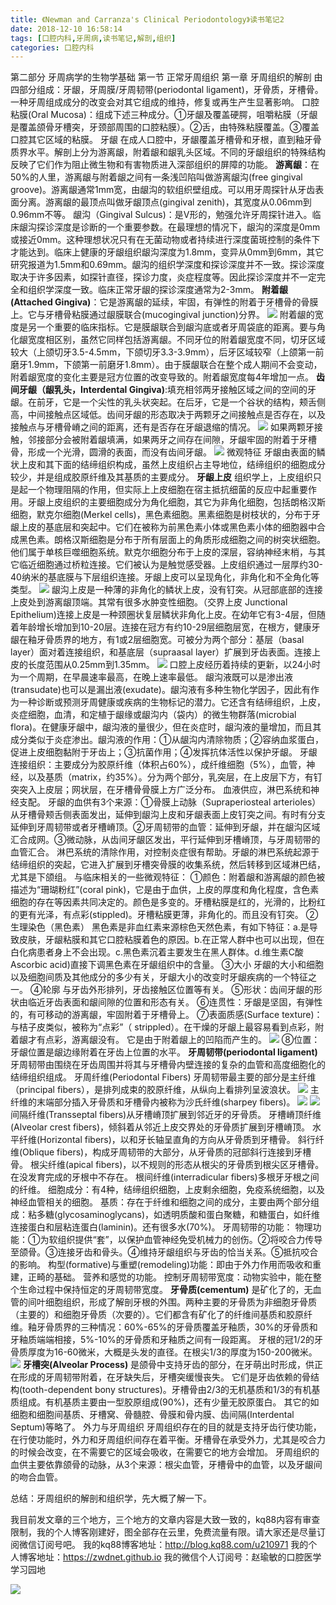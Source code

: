 ```yaml
---
title: 《Newman and Carranza's Clinical Periodontology》读书笔记2
date: 2018-12-10 16:58:14
tags: [口腔内科,牙周病,读书笔记,解剖,组织]
categories: 口腔内科
---
```

第二部分 牙周病学的生物学基础
第一节 正常牙周组织
第一章 牙周组织的解剖
由四部分组成：牙龈，牙周膜/牙周韧带(periodontal ligament)，牙骨质，牙槽骨。一种牙周组成成分的改变会对其它组成的维持，修复或再生产生显著影响。
口腔粘膜(Oral Mucosa)：组成下述三种成分。①牙龈及覆盖硬腭，咀嚼粘膜（牙龈是覆盖颌骨牙槽突，牙颈部周围的口腔粘膜）。②舌，由特殊粘膜覆盖。③覆盖口腔其它区域的粘膜。
牙龈
在成人口腔中，牙龈覆盖牙槽骨和牙根，直到釉牙骨质界水平。解剖上分为游离龈，附着龈和龈乳头区域。不同的牙龈组织的特殊结构反映了它们作为阻止微生物和有害物质进入深部组织的屏障的功能。
**游离龈**：在50%的人里，游离龈与附着龈之间有一条浅凹陷叫做游离龈沟(free gingival groove)。游离龈通常1mm宽，由龈沟的软组织壁组成。可以用牙周探针从牙齿表面分离。游离龈的最顶点叫做牙龈顶点(gingival zenith)，其宽度从0.06mm到0.96mm不等。
龈沟（Gingival Sulcus)：是V形的，勉强允许牙周探针进入。临床龈沟探诊深度是诊断的一个重要参数。在最理想的情况下，龈沟的深度是0mm或接近0mm。这种理想状况只有在无菌动物或者持续进行深度菌斑控制的条件下才能达到。临床上健康的牙龈组织龈沟深度为1.8mm，变异从0mm到6mm，其它研究报道为1.5mm和0.69mm。龈沟的组织学深度和探诊深度并不一致。探诊深度取决于许多因素，如探针直径，探诊力度，炎症程度等。因此探诊深度并不一定完全和组织学深度一致。临床正常牙龈的探诊深度通常为2-3mm。
**附着龈(Attached Gingiva)**：它是游离龈的延续，牢固，有弹性的附着于牙槽骨的骨膜上。它与牙槽骨粘膜通过龈膜联合(mucogingival junction)分界。
![](https://zymblog-1258069789.cos.ap-chengdu.myqcloud.com/blog0060-lcyzbxbj02/01.jpg)
附着龈的宽度是另一个重要的临床指标。它是膜龈联合到龈沟底或者牙周袋底的距离。要与角化龈宽度相区别，虽然它同样包括游离龈。不同牙位的附着龈宽度不同，切牙区域较大（上颌切牙3.5-4.5mm，下颌切牙3.3-3.9mm），后牙区域较窄（上颌第一前磨牙1.9mm，下颌第一前磨牙1.8mm）。由于膜龈联合在整个成人期间不会变动，附着龈宽度的变化主要是冠方位置的改变导致的。附着龈宽度每4年增加一点。
**齿间牙龈（龈乳头，Interdental Gingiva)**:填充相邻两牙接触区域之间的空间的牙龈。在前牙，它是一个尖性的乳头状突起。在后牙，它是一个谷状的结构，颊舌侧高，中间接触点区域低。齿间牙龈的形态取决于两颗牙之间接触点是否存在，以及接触点与牙槽骨嵴之间的距离，还有是否存在牙龈退缩的情况。
![](https://zymblog-1258069789.cos.ap-chengdu.myqcloud.com/blog0060-lcyzbxbj02/02.jpg)
如果两颗牙接触，邻接部分会被附着龈填满，如果两牙之间存在间隙，牙龈牢固的附着于牙槽骨，形成一个光滑，圆滑的表面，而没有齿间牙龈。
![](https://zymblog-1258069789.cos.ap-chengdu.myqcloud.com/blog0060-lcyzbxbj02/03.jpg)
微观特征
牙龈由表面的鳞状上皮和其下面的结缔组织构成，虽然上皮组织占主导地位，结缔组织的细胞成分较少，并是组成胶原纤维及其基质的主要成分。
**牙龈上皮**
组织学上，上皮组织只是起一个物理阻隔的作用，但实际上上皮细胞在宿主抵抗细菌的反应中起重要作用。牙龈上皮组织的主要细胞成分为角化细胞，其它为非角化细胞，包括朗格汉斯细胞，默克尔细胞(Merkel cells)，黑色素细胞。黑素细胞是树枝状的，分布于牙龈上皮的基底层和突起中。它们在被称为前黑色素小体或黑色素小体的细胞器中合成黑色素。朗格汉斯细胞是分布于所有层面上的角质形成细胞之间的树突状细胞。他们属于单核巨噬细胞系统。默克尔细胞分布于上皮的深层，容纳神经末梢，与其它临近细胞通过桥粒连接。它们被认为是触觉感受器。上皮组织通过一层厚约30-40纳米的基底膜与下层组织连接。牙龈上皮可以呈现角化，非角化和不全角化等类型。
![](https://zymblog-1258069789.cos.ap-chengdu.myqcloud.com/blog0060-lcyzbxbj02/04.jpg)
龈沟上皮是一种薄的非角化的鳞状上皮，没有钉突。从冠部底部的连接上皮处到游离龈顶端。其常有很多水肿变性细胞。（交界上皮 Junctional Epithelium)连接上皮是一种颈圈状复层鳞状非角化上皮。在幼年它有3-4层，但随着年龄增长增加到10-20层。连接在冠方有约10-29层细胞层宽，在根方，健康牙龈在釉牙骨质界的地方，有1或2层细胞宽。可被分为两个部分：基层（basal layer）面对着连接组织，和基底层（supraasal layer）扩展到牙齿表面。连接上皮的长度范围从0.25mm到1.35mm。
![](https://zymblog-1258069789.cos.ap-chengdu.myqcloud.com/blog0060-lcyzbxbj02/05.jpg)
口腔上皮经历着持续的更新，以24小时为一个周期，在早晨速率最高，在晚上速率最低。
龈沟液既可以是渗出液(transudate)也可以是漏出液(exudate)。龈沟液有多种生物化学因子，因此有作为一种诊断或预测牙周健康或疾病的生物标记的潜力。它还含有结缔组织，上皮，炎症细胞，血清，和定植于龈缘或龈沟内（袋内）的微生物群落(microbial flora)。在健康牙龈中，龈沟液的量很少，但在炎症时，龈沟液的量增加，而且其成分类似于炎症渗出。龈沟液的作用：①从龈沟内清除物质；②容纳血浆蛋白，促进上皮细胞黏附于牙齿上；③抗菌作用；④发挥抗体活性以保护牙龈。
牙龈连接组织：主要成分为胶原纤维（体积占60%），成纤维细胞（5%），血管，神经，以及基质（matrix，约35%）。分为两个部分，乳突层，在上皮层下方，有钉突突入上皮层；网状层，在牙槽骨骨膜上方广泛分布。
血液供应，淋巴系统和神经支配。
牙龈的血供有3个来源：①骨膜上动脉（Supraperiosteal arterioles）从牙槽骨颊舌侧表面发出，延伸到龈沟上皮和牙龈表面上皮钉突之间。有时有分支延伸到牙周韧带或者牙槽嵴顶。②牙周韧带的血管：延伸到牙龈，并在龈沟区域汇合成网。③微动脉，从齿间牙龈区发出，平行延伸到牙槽嵴顶，与牙周韧带的血管汇合。
淋巴系统的清除作用，对控制炎症很有帮助。牙龈的淋巴系统起源于结缔组织的突起，它进入扩展到牙槽突骨膜的收集系统，然后转移到区域淋巴结，尤其是下颌组。
与临床相关的一些微观特征：
①颜色：附着龈和游离龈的颜色被描述为“珊瑚粉红”(coral pink)，它是由于血供，上皮的厚度和角化程度，含色素细胞的存在等因素共同决定的。颜色是多变的。牙槽粘膜是红的，光滑的，比粉红的更有光泽，有点彩(stippled)。牙槽粘膜更薄，非角化的。而且没有钉突。
②生理染色（黑色素）
黑色素是非血红素来源棕色天然色素，有如下特征：a.是导致皮肤，牙龈粘膜和其它口腔粘膜着色的原因。b.在正常人群中也可以出现，但在白化病患者身上不会出现。c.黑色素沉着主要发生在黑人群体。d.维生素C酸Ascorbic acid)直接下调黑色素在牙龈组织中的含量。
③大小
牙龈的大小和细胞以及细胞间质及其他成分的多少有关，牙龈大小的改变时牙龈疾病的一个特征之一。
④轮廓
与牙齿外形排列，牙齿接触区位置等有关。
⑤形状：齿间牙龈的形状由临近牙齿表面和龈间隙的位置和形态有关。
⑥连贯性：牙龈是坚固，有弹性的，有可移动的游离龈，牢固附着于牙槽骨上。
⑦表面质感(Surface texture)：与桔子皮类似，被称为“点彩”（ strippled）。在干燥的牙龈上最容易看到点彩，附着龈才有点彩，游离龈没有。 它是由于附着龈上的凹陷而产生的。
![](https://zymblog-1258069789.cos.ap-chengdu.myqcloud.com/blog0060-lcyzbxbj02/06.jpg)
⑧位置：牙龈位置是龈边缘附着在牙齿上位置的水平。
**牙周韧带(periodontal ligament)**
牙周韧带由围绕在牙齿周围并将其与牙槽骨内壁连接的复杂的血管和高度细胞化的结缔组织组成。
牙周纤维(Periodontal Fibers)
牙周韧带最主要的部分是主纤维（principal fibers），是排列成束的胶原纤维，从纵向上看排列呈波浪状。
![](https://zymblog-1258069789.cos.ap-chengdu.myqcloud.com/blog0060-lcyzbxbj02/07.jpg)
主纤维的末端部分插入牙骨质和牙槽骨内被称为沙氏纤维(sharpey fibers)。
![](https://zymblog-1258069789.cos.ap-chengdu.myqcloud.com/blog0060-lcyzbxbj02/08.jpg)
![](https://zymblog-1258069789.cos.ap-chengdu.myqcloud.com/blog0060-lcyzbxbj02/09.jpg)
间隔纤维(Transseptal fibers)从牙槽嵴顶扩展到邻近牙的牙骨质。
牙槽嵴顶纤维(Alveolar crest fibers)，倾斜着从邻近上皮交界处的牙骨质扩展到牙槽嵴顶。
水平纤维(Horizontal fibers)，以和牙长轴呈直角的方向从牙骨质到牙槽骨。
斜行纤维(Oblique fibers)，构成牙周韧带的大部分，从牙骨质的冠部斜行连接到牙槽骨。
根尖纤维(apical fibers)，以不规则的形态从根尖的牙骨质到根尖区牙槽骨。在没发育完成的牙根中不存在。
根间纤维(interradicular fibers)多根牙牙根之间的纤维。
细胞成分：有4种，结缔组织细胞，上皮剩余细胞，免疫系统细胞，以及神经血管相关的细胞。
基质：存在于纤维和细胞之间的成分，主要由两个部分组成：粘多糖(glycosaminoglycans)，如透明质酸和蛋白聚糖，和糖蛋白，如纤维连接蛋白和层粘连蛋白(laminin)。还有很多水(70%)。
牙周韧带的功能：
物理功能：①为软组织提供“套”，以保护血管神经免受机械力的创伤。②将咬合力传导至颌骨。③连接牙齿和骨头。④维持牙龈组织与牙齿的恰当关系。⑤抵抗咬合的影响。
构型(formative)与重塑(remodeling)功能：即由于外力作用而吸收和重建，正畸的基础。
营养和感觉的功能。
控制牙周韧带宽度：动物实验中，能在整个生命过程中保持恒定的牙周韧带宽度。
**牙骨质(cementum)**
是矿化了的，无血管的间叶细胞组织，形成了解剖牙根的外围。两种主要的牙骨质为非细胞牙骨质（主要的）和细胞牙骨质（次要的）。它们都含有矿化了的纤维间基质和胶原纤维。釉牙骨质界的三种情况：60%-65%的牙骨质覆盖牙釉质，30%的牙骨质和牙釉质端端相接，5%-10%的牙骨质和牙釉质之间有一段距离。
牙根的冠1/2的牙骨质厚度为16-60微米，大概是头发的直径。在根尖1/3的厚度为150-200微米。
![](https://zymblog-1258069789.cos.ap-chengdu.myqcloud.com/blog0060-lcyzbxbj02/10.jpg)
**牙槽突(Alveolar Process)**
是颌骨中支持牙齿的部分，在牙萌出时形成，供正在形成的牙周韧带附着，在牙缺失后，牙槽突缓慢丧失。
它们是牙齿依赖的骨结构(tooth-dependent bony structures)。牙槽骨由2/3的无机基质和1/3的有机基质组成。有机基质主要由一型胶原组成(90%)，还有少量无胶原蛋白。
其它的如细胞和细胞间基质、牙槽窝、骨髓腔、骨膜和骨内膜、齿间隔(Interdental Septum)等略了。
外力与牙周组织
牙周组织存在的目的就是支持牙齿行使功能，在行使功能时，外力和牙周组织间存在着平衡。牙槽骨在承受外力，尤其是咬合力的时候会改变，在不需要它的区域会吸收，在需要它的地方会增加。
牙周组织的血供主要依靠颌骨的动脉，从3个来源：根尖血管，牙槽骨中的血管，以及牙龈间的吻合血管。

总结：牙周组织的解剖和组织学，先大概了解一下。

我目前发文章的三个地方，三个地方的文章内容是大致一致的，kq88内容有审查限制，我的个人博客刚建好，图全部存在云里，免费流量有限。请大家还是尽量订阅微信订阅号吧。
我的kq88博客地址：http://blog.kq88.com/u210971
我的个人博客地址：https://zwdnet.github.io
我的微信个人订阅号：赵瑜敏的口腔医学学习园地

![](https://zymblog-1258069789.cos.ap-chengdu.myqcloud.com/other/wx.jpg)